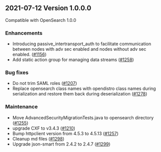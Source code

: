 ## 2021-07-12 Version 1.0.0.0

Compatible with OpenSearch 1.0.0

### Enhancements

* Introducing passive_intertransport_auth to facilitate communication between nodes with adv sec enabled and nodes without adv sec enabled. ([#1156](https://github.com/opensearch-project/security/pull/1156))
* Add static action group for managing data streams ([#1258](https://github.com/opensearch-project/security/pull/1258))

### Bug fixes

* Do not trim SAML roles ([#1207](https://github.com/opensearch-project/security/pull/1207))
* Replace opensearch class names with opendistro class names during serialization and restore them back during deserialization ([#1278](https://github.com/opensearch-project/security/pull/1278))

### Maintenance

* Move AdvancedSecurityMigrationTests.java to opensearch directory ([#1255](https://github.com/opensearch-project/security/pull/1255))
* upgrade CXF to v3.4.3 ([#1210](https://github.com/opensearch-project/security/pull/1210))
* Bump httpclient version from 4.5.3 to 4.5.13 ([#1257](https://github.com/opensearch-project/security/pull/1257))
* Cleanup md files ([#1298](https://github.com/opensearch-project/security/pull/1298))
* Upgrade json-smart from 2.4.2 to 2.4.7 ([#1299](https://github.com/opensearch-project/security/pull/1299))
